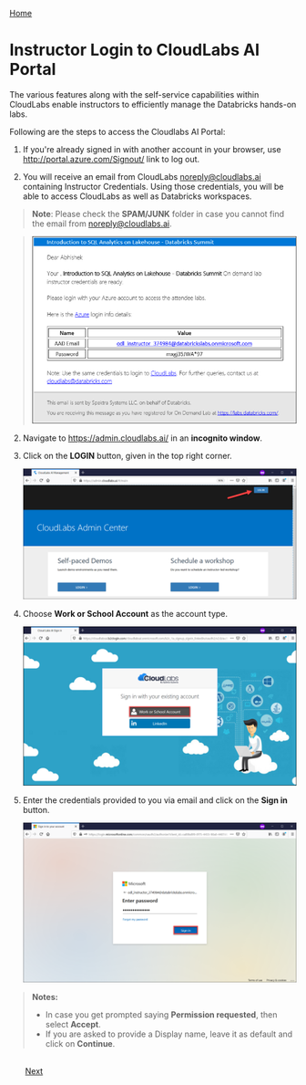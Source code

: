 [Home](./../README.md)

# Instructor Login to CloudLabs AI Portal 

The various features along with the self-service capabilities within CloudLabs enable instructors to efficiently manage the Databricks hands-on labs.

Following are the steps to access the Cloudlabs AI Portal:

1. If you're already signed in with another account in your browser, use <http://portal.azure.com/Signout/> link to log out.

2. You will receive an email from CloudLabs <noreply@cloudlabs.ai> containing Instructor Credentials. Using those credentials, you will be able to access CloudLabs as well as Databricks workspaces.

>**Note**: Please check the **SPAM/JUNK** folder in case you cannot find the email from <noreply@cloudlabs.ai>.

   >![](media/image00.png)

2. Navigate to <https://admin.cloudlabs.ai/> in an **incognito window**. 

3. Click on the **LOGIN** button, given in the top right corner.

   ![](media/image01.png)

4. Choose **Work or School Account** as the account type.
    
   ![](media/image02.png) 
    
5. Enter the credentials provided to you via email and click on the **Sign in** button.

   ![](media/image03.png) 
  
> **Notes:** 
> - In case you get prompted saying **Permission requested**, then select **Accept**.
> - If you are asked to provide a Display name, leave it as default and click on **Continue**.
>  
 

&nbsp;&nbsp;&nbsp;&nbsp;&nbsp;&nbsp;&nbsp;&nbsp;&nbsp;&nbsp;&nbsp;&nbsp;&nbsp;&nbsp;&nbsp;&nbsp;&nbsp;&nbsp;&nbsp;&nbsp;&nbsp;&nbsp;&nbsp;&nbsp;&nbsp;&nbsp;&nbsp;&nbsp;&nbsp;&nbsp;&nbsp;&nbsp;&nbsp;&nbsp;&nbsp;&nbsp;&nbsp;&nbsp;&nbsp;&nbsp;&nbsp;&nbsp;&nbsp;&nbsp;&nbsp;&nbsp;&nbsp;&nbsp;&nbsp;&nbsp;&nbsp;&nbsp;&nbsp;&nbsp;&nbsp;&nbsp;&nbsp;&nbsp;&nbsp;&nbsp;&nbsp;&nbsp;&nbsp;&nbsp;&nbsp;&nbsp;&nbsp;&nbsp;&nbsp;&nbsp;&nbsp;&nbsp;&nbsp;&nbsp;&nbsp;&nbsp;&nbsp;&nbsp;&nbsp;&nbsp;&nbsp;&nbsp;&nbsp;&nbsp;&nbsp;&nbsp;&nbsp;&nbsp;&nbsp;&nbsp;&nbsp;&nbsp;&nbsp;&nbsp;&nbsp;&nbsp;&nbsp;&nbsp;&nbsp;&nbsp;&nbsp;&nbsp;&nbsp;&nbsp;&nbsp;&nbsp;&nbsp;&nbsp;&nbsp;&nbsp;&nbsp;&nbsp;&nbsp;&nbsp;&nbsp;&nbsp;&nbsp;&nbsp;&nbsp;&nbsp;&nbsp;&nbsp;&nbsp;&nbsp;&nbsp;&nbsp;&nbsp;&nbsp;&nbsp;&nbsp;&nbsp;&nbsp;&nbsp;&nbsp;&nbsp;[Next](./Manage-On-Demand-Labs-readme.md)
